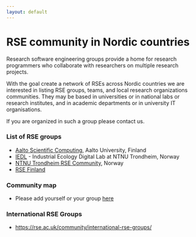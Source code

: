 ```yaml
---
layout: default
---
```


# RSE community in Nordic countries

Research software engineering groups provide a home for research programmers
who collaborate with researchers on multiple research projects.

With the goal create a network of RSEs across Nordic countries we are
interested in listing RSE groups, teams, and local research organizations
communities.  They may be based in universities or in national labs or research
institutes, and in academic departments or in university IT organisations.

If you are organized in such a group please contact us.


### List of RSE groups

* [Aalto Scientific Computing](https://scicomp.aalto.fi/rse/), Aalto University, Finland
* [IEDL](https://iedl.no) - Industrial Ecology Digital Lab at NTNU Trondheim, Norway
* [NTNU Trondheim RSE Community](http://rse.org.ntnu.no/), Norway
* [RSE Finland](/communities/finland/)



### Community map

* Please add yourself or your group [here](/map/)


### International RSE Groups

- <https://rse.ac.uk/community/international-rse-groups/>
